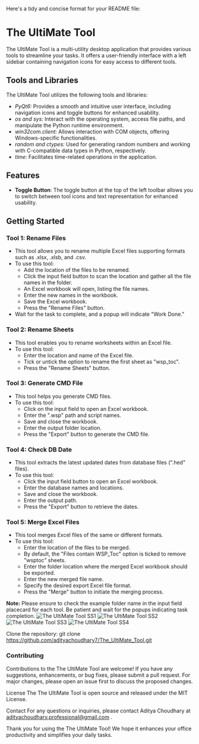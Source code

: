 Here's a tidy and concise format for your README file:

# The UltiMate Tool

The UltiMate Tool is a multi-utility desktop application that provides various tools to streamline your tasks. It offers a user-friendly interface with a left sidebar containing navigation icons for easy access to different tools.

## Tools and Libraries

The UltiMate Tool utilizes the following tools and libraries:

- *PyQt6:* Provides a smooth and intuitive user interface, including navigation icons and toggle buttons for enhanced usability.
- *os and sys:* Interact with the operating system, access file paths, and manipulate the Python runtime environment.
- *win32com.client:* Allows interaction with COM objects, offering Windows-specific functionalities.
- *random and ctypes:* Used for generating random numbers and working with C-compatible data types in Python, respectively.
- *time:* Facilitates time-related operations in the application.

## Features

- **Toggle Button**: The toggle button at the top of the left toolbar allows you to switch between tool icons and text representation for enhanced usability.

## Getting Started
### Tool 1: Rename Files

- This tool allows you to rename multiple Excel files supporting formats such as .xlsx, .xlsb, and .csv.
- To use this tool:
  - Add the location of the files to be renamed.
  - Click the input field button to scan the location and gather all the file names in the folder.
  - An Excel workbook will open, listing the file names.
  - Enter the new names in the workbook.
  - Save the Excel workbook.
  - Press the "Rename Files" button.
- Wait for the task to complete, and a popup will indicate "Work Done."

### Tool 2: Rename Sheets

- This tool enables you to rename worksheets within an Excel file.
- To use this tool:
  - Enter the location and name of the Excel file.
  - Tick or untick the option to rename the first sheet as "wsp_toc".
  - Press the "Rename Sheets" button.

### Tool 3: Generate CMD File

- This tool helps you generate CMD files.
- To use this tool:
  - Click on the input field to open an Excel workbook.
  - Enter the ".wsp" path and script names.
  - Save and close the workbook.
  - Enter the output folder location.
  - Press the "Export" button to generate the CMD file.

### Tool 4: Check DB Date

- This tool extracts the latest updated dates from database files (".hed" files).
- To use this tool:
  - Click the input field button to open an Excel workbook.
  - Enter the database names and locations.
  - Save and close the workbook.
  - Enter the output path.
  - Press the "Export" button to retrieve the dates.

### Tool 5: Merge Excel Files

- This tool merges Excel files of the same or different formats.
- To use this tool:
  - Enter the location of the files to be merged.
  - By default, the "Files contain WSP_Toc" option is ticked to remove "wsptoc" sheets.
  - Enter the folder location where the merged Excel workbook should be exported.
  - Enter the new merged file name.
  - Specify the desired export Excel file format.
  - Press the "Merge" button to initiate the merging process.

**Note:** Please ensure to check the example folder name in the input field placecard for each tool. Be patient and wait for the popups indicating task completion.
![The UltiMate Tool SS1](https://github.com/adityachoudhary7/The_UltiMate_Tool/assets/88120344/cbb01c44-41b0-4ebd-909b-7dd28a0ce790)
![The UltiMate Tool SS2](https://github.com/adityachoudhary7/The_UltiMate_Tool/assets/88120344/aca1bafa-d78e-4afd-b71a-9b377412dd4b)
![The UltiMate Tool SS3](https://github.com/adityachoudhary7/The_UltiMate_Tool/assets/88120344/4f56d5d6-bbbe-4b19-8489-82b1f6ffe22b)
![The UltiMate Tool SS4](https://github.com/adityachoudhary7/The_UltiMate_Tool/assets/88120344/c623a887-9f35-4540-b35c-4414d775eb9d)



Clone the repository: git clone https://github.com/adityachoudhary7/The_UltiMate_Tool.git

### Contributing
Contributions to the The UltiMate Tool are welcome! If you have any suggestions, enhancements, or bug fixes, please submit a pull request. For major changes, please open an issue first to discuss the proposed changes.

License
The The UltiMate Tool is open source and released under the MIT License.

Contact
For any questions or inquiries, please contact Aditya Choudhary at adityachoudhary.professional@gmail.com .

Thank you for using the The UltiMate Tool! We hope it enhances your office productivity and simplifies your daily tasks.
